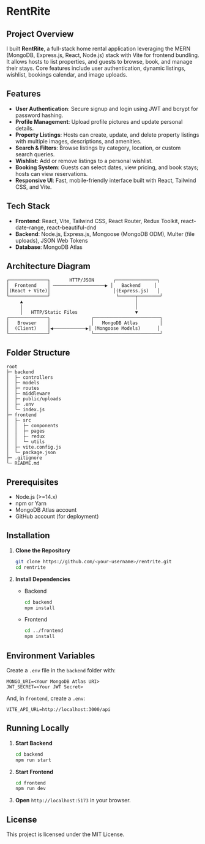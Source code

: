 # RentRite

## Project Overview

I built **RentRite**, a full-stack home rental application leveraging the MERN (MongoDB, Express.js, React, Node.js) stack with Vite for frontend bundling. It allows hosts to list properties, and guests to browse, book, and manage their stays. Core features include user authentication, dynamic listings, wishlist, bookings calendar, and image uploads.

## Features

* **User Authentication**: Secure signup and login using JWT and bcrypt for password hashing.
* **Profile Management**: Upload profile pictures and update personal details.
* **Property Listings**: Hosts can create, update, and delete property listings with multiple images, descriptions, and amenities.
* **Search & Filters**: Browse listings by category, location, or custom search queries.
* **Wishlist**: Add or remove listings to a personal wishlist.
* **Booking System**: Guests can select dates, view pricing, and book stays; hosts can view reservations.
* **Responsive UI**: Fast, mobile-friendly interface built with React, Tailwind CSS, and Vite.

## Tech Stack

* **Frontend**: React, Vite, Tailwind CSS, React Router, Redux Toolkit, react-date-range, react-beautiful-dnd
* **Backend**: Node.js, Express.js, Mongoose (MongoDB ODM), Multer (file uploads), JSON Web Tokens
* **Database**: MongoDB Atlas

## Architecture Diagram

```text
┌──────────────┐       HTTP/JSON       ┌───────────────┐
│  Frontend    │ ───────────────────▶ │   Backend     │
│(React + Vite)│                       │(Express.js)   │
└──────────────┘                        └──────┬────────┘
     ▲                                         │
     │                                         │
     │   HTTP/Static Files                     ▼
┌──────────────┐               ┌────────────────────────┐
│   Browser    │               │   MongoDB Atlas        │
│  (Client)    │◀────────────▶│ (Mongoose Models)      │
└──────────────┘               └────────────────────────┘
```

## Folder Structure

```
root
├─ backend
│  ├─ controllers
│  ├─ models
│  ├─ routes
│  ├─ middleware
│  ├─ public/uploads
│  ├─ .env
│  └─ index.js
├─ frontend
│  ├─ src
│  │  ├─ components
│  │  ├─ pages
│  │  ├─ redux
│  │  └─ utils
│  ├─ vite.config.js
│  └─ package.json
├─ .gitignore
└─ README.md
```

## Prerequisites

* Node.js (>=14.x)
* npm or Yarn
* MongoDB Atlas account
* GitHub account (for deployment)

## Installation

1. **Clone the Repository**

   ```bash
   git clone https://github.com/<your-username>/rentrite.git
   cd rentrite
   ```
2. **Install Dependencies**

   * Backend

     ```bash
     cd backend
     npm install
     ```
   * Frontend

     ```bash
     cd ../frontend
     npm install
     ```

## Environment Variables

Create a `.env` file in the `backend` folder with:

```
MONGO_URI=<Your MongoDB Atlas URI>
JWT_SECRET=<Your JWT Secret>
```

And, in `frontend`, create a `.env`:

```
VITE_API_URL=http://localhost:3000/api
```

## Running Locally

1. **Start Backend**

   ```bash
   cd backend
   npm run start
   ```
2. **Start Frontend**

   ```bash
   cd frontend
   npm run dev
   ```
3. **Open** `http://localhost:5173` in your browser.

## License

This project is licensed under the MIT License.
